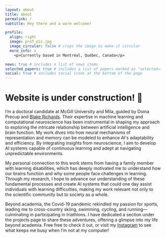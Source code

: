 ```yaml
---
layout: about
title: about
permalink: /
subtitle: Hey there and a warm welcome!

profile:
  align: right
  image: prof_pic.jpg
  image_circular: false # crops the image to make it circular
  more_info: >
    <p>Currently based in Montréal, Québec, Canada</p>

news: true # includes a list of news items
selected_papers: true # includes a list of papers marked as "selected={true}"
social: true # includes social icons at the bottom of the page
---
```


# Website is under construction! 🚧

I’m a doctoral candidate at McGill University and Mila, guided by Doina Precup and <a href='https://www.instagram.com/raymondrchua/'>Blake Richards</a>. Their expertise in 
machine learning and computational neuroscience has been instrumental in shaping my approach to exploring the intricate 
relationship between artificial intelligence and brain function. My work dives into how neural mechanisms of representation 
and memory can be modeled to enhance AI's adaptability and efficiency. By integrating insights from neuroscience, I aim to 
develop AI systems capable of continuous learning and adept at navigating unpredictable environments. 

My personal connection to this work stems from having a family member with learning disabilities, which has deeply motivated me to 
understand how our brains function and why some people face challenges in learning. Through my research, I hope to advance our 
understanding of these fundamental processes and create AI systems that could one day assist individuals 
with learning difficulties, making my work relevant not only to the scientific community but to society as a whole.

Beyond academia, the Covid-19 pandemic rekindled my passion for sports, leading me to cross-country skiing, swimming, cycling, and 
running—culminating in participating in triathlons. I have dedicated a section under the projects page to share these adventures, offering a glimpse 
into my life beyond academia. Free free to check it out, or visit my <a href='https://www.instagram.com/raymondrchua/'>Instagram</a> 
to see what keeps me busy when I’m not at my computer!